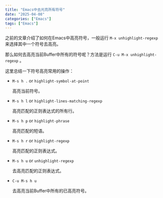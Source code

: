```yaml
---
title: "Emacs中去光亮所有符号"
date: "2025-04-08"
categories: ["Emacs"]
tags: ["Emacs"]
---
```


之前的文章介绍了如何在Emacs中高亮符号，一般运行 `M-x unhighlight-regexp` 来选择其中一个符号去高亮。

那么如何去高亮当前Buffer中所有的符号呢？方法是运行 `C-u M-x unhighlight-regexp` 。
<!--more-->

这里总结一下符号高亮常用的操作：
- `M-s h .` or `highlight-symbol-at-point`

  高亮当前符号。

- `M-s h l` or `highlight-lines-matching-regexp`

  高亮匹配的正则表达式的所有行。

- `M-s h p` or `highlight-phrase`

  高亮匹配的短语。

- `M-s h r` or `highlight-regexp`

  高亮匹配的正则表达式。

- `M-s h u` or `unhighlight-regexp`

  去高亮匹配的正则表达式。

- `C-u M-s h u`

  去高亮当前Buffer中所有的已高亮符号。
